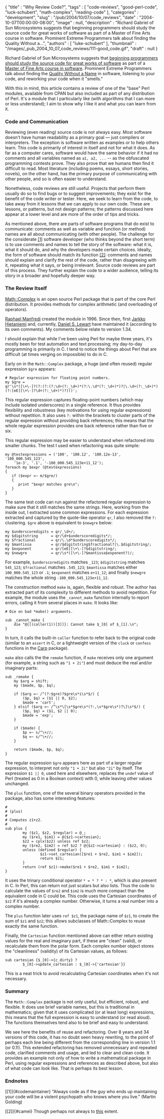 {
   "title" : "Why Review Code?",
   "tags" : [
      "code-reviews",
      "good-perl-code",
      "luck-schubert",
      "math-complex",
      "reading-code"
   ],
   "categories" : "development",
   "slug" : "/pub/2004/10/07/code_reviews",
   "date" : "2004-10-07T00:00:00-08:00",
   "image" : null,
   "description" : "Richard Gabriel of Sun Microsystems suggests that beginning programmers should study the source code for great works of software as part of a Master of Fine Arts course in software. Prominent Extreme Programmers talk about finding the Quality Without a...",
   "authors" : [
      "luke-schubert"
   ],
   "thumbnail" : "/images/_pub_2004_10_07_code_reviews/111-good_code.gif",
   "draft" : null
}





Richard Gabriel of Sun Microsystems suggests that [beginning programmers
should study the source code for great works of
software](http://java.sun.com/features/2002/11/gabriel_qa.html) as part
of a [Master of Fine Arts course in
software](http://www.dreamsongs.com/MFASoftware.html). Prominent Extreme
Programmers talk about finding the [Quality Without a
Name](http://c2.com/cgi/wiki?QualityWithoutaName) in software, listening
to your code, and reworking your code when it "smells."

With this in mind, this article contains a review of one of the "base"
Perl modules, available from CPAN but also included as part of any
distribution of Perl. It's a module that I particularly like (with
algorithms that I can more or less understand); I aim to show why I like
it and what you can learn from it.

### Code and Communication

Reviewing (even reading) source code is not always easy. Most software
doesn't have human readability as a primary goal — just compilers or
interpreters. The exception is software written as examples or to help
others learn. This code is primarily of interest in itself and not for
what it does. As far as a computer cares, software would have the same
behavior if it had no comments and all variables named as `a1, a2, ...`
-- as the obfuscated programming contests prove. They also prove that we
humans then find it difficult to read. Most literature (including poems,
essays, short stories, novels), on the other hand, has the primary
purpose of communicating with other people, and so is often easier to
understand.

Nonetheless, code reviews are still useful. Projects that perform them
usually do so to find bugs or to suggest improvements; they exist for
the benefit of the code writer or tester. Here, we seek to learn from
the code, to take away from it lessons that we can apply to our own
code. These are lessons, or patterns, but not design patterns; the
patterns discussed here appear at a lower level and are more of the
order of tips and tricks.

As mentioned above, there are parts of software programs that do exist
to communicate: comments as well as variable and function (or method)
names are all about communicating (with other people). The challenge for
the considerate [\[1\]](#codemaintainer) software developer (who thinks
beyond the short term) is to use comments and names to tell the story of
the software: what it is, what it should do, and why the developers made
certain choices. Ideally, the form of software should match its function
[\[2\]](#camel): comments and names should explain and clarify the rest
of the code, rather than disagreeing with it, repeating what it says, or
being irrelevant. Source code reviews are part of this process. They
further explain the code to a wider audience, telling its story in a
broader and hopefully deeper way.

### The Review Itself

[Math::Complex](http://search.cpan.org/perldoc?Math::Complex) is an open
source Perl package that is part of the core Perl distribution. It
provides methods for complex arithmetic (and overloading of operators).

[Raphael Manfredi](http://c2.com/cgi/wiki?RaphaelManfredi) created the
module in 1996. Since then, first [Jarkko
Hietaniemi](http://www.hut.fi/~jhi/) and, currently, [Daniel S.
Lewart](http://www.prairienet.org/~dslewart/) have maintained it
(according to its own comments). My comments below relate to version
1.34.

I should explain that while I've been using Perl for maybe three years,
it's mostly been for test automation and text processing; my day-to-day
programming is primarily in C. I tend to notice the things about Perl
that are difficult (at times verging on impossible) to do in C.

Early on in the `Math::Complex` package, a huge (and often reused)
regular expression `$gre` appears:

    # Regular expression for floating point numbers.
    my $gre =
    qr'\s*([\+\-]?(?:(?:(?:\d+(?:_\d+)*(?:\.\d*(?:_\d+)*)?|\.\d+(?:_\d+)*)(?:[eE][\+\-]?\d+(?:_\d+)*)?)))';

This regular expression captures floating-point numbers (which may
include isolated underscores) in a single reference. It thus provides
flexibility and robustness (key motivations for using regular
expressions) without repetition. It also uses `?:` within the brackets
to cluster parts of the regular expression without providing back
references; this means that the whole regular expression provides one
back reference rather than five or six.

This regular expression may be easier to understand when refactored into
smaller chunks. The test I used when refactoring was quite simple:

    my @testexpressions = ('100', '100.12', '100.12e-13', '100_000.545_123',
        '1e-3', '.1', '-100_000.545_123e+11_12');
    foreach my $expr (@testexpressions)
    {
       if ($expr =~ m/$gre/)
       {
          print "$expr matches gre\n";
       }
    }

The same test code can run against the refactored regular expression to
make sure that it still matches the same strings. Here, working from the
inside out, I extracted some common expressions. For each expression
extracted and captured by the quote-like operator `qr`, I also removed
the `?:` clustering. `$gre` above is equivalent to `$newgre` below:

    my $underscoredigits = qr/_\d+/;
    my $digitstring      = qr/\d+$underscoredigits*/;
    my $fractional       = qr/\.\d*$underscoredigits*/;
    my $mantissa         = qr/$digitstring$fractional?|\.$digitstring/;
    my $exponent         = qr/[eE][\+\-]?$digitstring/;
    my $newgre           = qr/\s*([\+\-]?$mantissa$exponent?)/;

For example, `$underscoredigits` matches `_123`; `$digitstring` matches
`545_123`; `$fractional` matches `.545_123`; `$mantissa` matches either
`100_000.545_123` or `.1`; `$exponent` matches `e+11_12`; and finally
`$newgre` matches the whole string `-100_000.545_123e+11_12`.

The construction method `make` is, again, flexible and robust. The
author has extracted part of its complexity to different methods to
avoid repetition. For example, the module uses the `_cannot_make`
function internally to report errors, calling it from several places in
`make`. It looks like:

    # Die on bad *make() arguments.

    sub _cannot_make {
        die "@{[(caller(1))[3]]}: Cannot take $_[0] of $_[1].\n";
    }

In turn, it calls the built-in `caller` function to refer back to the
original code (similar to an `assert` in C, or a lightweight version of
the `cluck` or `confess` functions in the
[Carp](http://search.cpan.org/~nwclark/perl-5.8.5/lib/Carp.pm) package).

`make` also calls the the `remake` function, if `make` receives only one
argument (for example, a string such as `"1 + 2i"`) and must deduce the
real and/or imaginary parts:

    sub _remake {
        my $arg = shift;
        my ($made, $p, $q);

        if ($arg =~ /^(?:$gre)?$gre\s*i\s*$/) {
            ($p, $q) = ($1 || 0, $2);
            $made = 'cart';
        } elsif ($arg =~ /^\s*\[\s*$gre\s*(?:,\s*$gre\s*)?\]\s*$/) {
            ($p, $q) = ($1, $2 || 0);
            $made = 'exp';
        }

        if ($made) {
            $p =~ s/^\+//;
            $q =~ s/^\+//;
        }

        return ($made, $p, $q);
    }

The regular expression `$gre` appears here as part of a larger regular
expression, to interpret not only `"1 + 2i"` but also `"2i"` by itself.
The expression `$1 || 0`, used here and elsewhere, replaces the `undef`
value of Perl (treated as 0 in a Boolean context) with 0, while leaving
other values unchanged.

The `plus` function, one of the several binary operators provided in the
package, also has some interesting features:

    #
    # (plus)
    #
    # Computes z1+z2.
    #
    sub plus {
            my ($z1, $z2, $regular) = @_;
            my ($re1, $im1) = @{$z1->cartesian};
            $z2 = cplx($z2) unless ref $z2;
            my ($re2, $im2) = ref $z2 ? @{$z2->cartesian} : ($z2, 0);
            unless (defined $regular) {
                    $z1->set_cartesian([$re1 + $re2, $im1 + $im2]);
                    return $z1;
            }
            return (ref $z1)->make($re1 + $re2, $im1 + $im2);
    }

It uses the trinary conditional operator `* = * ? * : *`, which is also
present in C. In Perl, this can return not just scalars but also lists.
Thus the code to calculate the values of `$re2` and `$im2` is much more
compact than the equivalent code in C could be. This code uses the
Cartesian coordinates of `$z2` if it's already a complex number.
Otherwise, it turns a real number into a complex number.

The `plus` function later uses `ref $z1`, the package name of `$z1`, to
create the sum of `$z1` and `$z2`; this allows subclasses of
Math::Complex to reuse exactly the same function.

Finally, the `Cartesian` function mentioned above can either return
existing values for the real and imaginary part, if these are "clean"
(valid), or recalculate them from the polar form. Each complex number
object stores the "cleanliness" (validity) of its Cartesian values, as
follows:

    sub cartesian {$_[0]->{c_dirty} ?
            $_[0]->update_cartesian : $_[0]->{'cartesian'}}

This is a neat trick to avoid recalculating Cartesian coordinates when
it's not necessary.

### Summary

The `Math::Complex` package is not only useful, but efficient, robust,
and flexible. It does use brief variable names, but this is traditional
in mathematics; given that it uses complicated (or at least long)
expressions, this means that the full expression is easy to understand
(or read aloud). The functions themselves tend also to be brief and easy
to understand.

We see here the benefits of reuse and refactoring. Over 8 years and 34
versions of this code, it has no doubt seen heavy rewriting, to the
point of perhaps each line being different from the corresponding line
in version 1.1 (or 0.1!). This extended refactoring has removed
unnecessary and repeated code, clarified comments and usage, and led to
clear and clean code. It provides an example not only of how to write a
mathematical package in Perl, using regular expressions and references
as described above, but also of what code can look like. That is perhaps
its best lesson.

### Endnotes

[\[1\]]{#codemaintainer} "Always code as if the guy who ends up
maintaining your code will be a violent psychopath who knows where you
live." (Martin Golding)

[\[2\]]{#camel} Though perhaps not always to
[this](http://www.perlmonks.org/index.pl?node_id=45213) extent.


